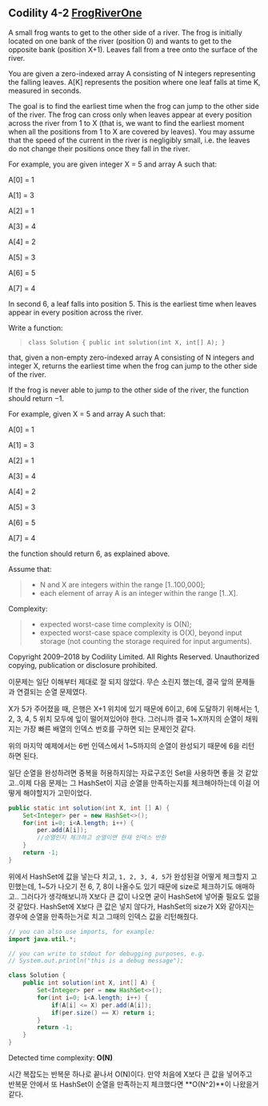 ##  Codility 4-2 [FrogRiverOne](https://app.codility.com/programmers/lessons/4-counting_elements/frog_river_one/)

A small frog wants to get to the other side of a river. The frog is initially located on one bank of the river (position 0) and wants to get to the opposite bank (position X+1). Leaves fall from a tree onto the surface of the river.

You are given a zero-indexed array A consisting of N integers representing the falling leaves. A[K] represents the position where one leaf falls at time K, measured in seconds.

The goal is to find the earliest time when the frog can jump to the other side of the river. The frog can cross only when leaves appear at every position across the river from 1 to X (that is, we want to find the earliest moment when all the positions from 1 to X are covered by leaves). You may assume that the speed of the current in the river is negligibly small, i.e. the leaves do not change their positions once they fall in the river.

For example, you are given integer X = 5 and array A such that:

A[0] = 1

A[1] = 3

A[2] = 1

A[3] = 4

A[4] = 2

A[5] = 3

A[6] = 5

A[7] = 4

In second 6, a leaf falls into position 5. This is the earliest time when leaves appear in every position across the river.

Write a function:

> `class Solution { public int solution(int X, int[] A); }`

that, given a non-empty zero-indexed array A consisting of N integers and integer X, returns the earliest time when the frog can jump to the other side of the river.

If the frog is never able to jump to the other side of the river, the function should return −1.

For example, given X = 5 and array A such that:

A[0] = 1

A[1] = 3

A[2] = 1

A[3] = 4

A[4] = 2

A[5] = 3

A[6] = 5

A[7] = 4

the function should return 6, as explained above.

Assume that:

> - N and X are integers within the range [1..100,000];
> - each element of array A is an integer within the range [1..X].

Complexity:

> - expected worst-case time complexity is O(N);
> - expected worst-case space complexity is O(X), beyond input storage (not counting the storage required for input arguments).

Copyright 2009–2018 by Codility Limited. All Rights Reserved. Unauthorized copying, publication or disclosure prohibited.



이문제는 일단 이해부터 제대로 잘 되지 않았다. 무슨 소린지 했는데, 결국 앞의 문제들과 연결되는 순열 문제였다.

X가 5가 주어졌을 때, 은행은 X+1 위치에 있기 때문에 6이고, 6에 도달하기 위해서는 1, 2, 3, 4, 5 위치 모두에 잎이 떨어져있어야 한다. 그러니까 결국 1~X까지의 순열이 채워지는 가장 빠른 배열의 인덱스 번호를 구하면 되는 문제인것 같다.

위의 마지막 예제에서는 6번 인덱스에서 1~5까지의 순열이 완성되기 때문에 6을 리턴하면 된다.

일단 순열을 완성하려면 중복을 허용하지않는 자료구조인 Set을 사용하면 좋을 것 같았고..이제 다음 문제는 그 HashSet이 지금 순열을 만족하는지를 체크해야하는데 이걸 어떻게 해야할지가 고민이었다.

```java
public static int solution(int X, int [] A) {
    Set<Integer> per = new HashSet<>();
    for(int i=0; i<A.length; i++) {
        per.add(A[i]);
        //순열인지 체크하고 순열이면 현재 인덱스 반환
    }
    return -1;
}
```

위에서 HashSet에 값을 넣는다 치고, `1, 2, 3, 4, 5`가 완성된걸 어떻게 체크할지 고민했는데, 1~5가 나오기 전 6, 7, 8이 나올수도 있기 때문에 size로 체크하기도 애매하고.. 그러다가 생각해보니까 X보다 큰 값이 나오면 굳이 HashSet에 넣어줄 필요도 없을것 같았다. HashSet에 X보다 큰 값은 넣지 않다가, HashSet의 size가 X와 같아지는 경우에 순열을 만족하는거로 치고 그때의 인덱스 값을 리턴해줬다.

```java
// you can also use imports, for example:
import java.util.*;

// you can write to stdout for debugging purposes, e.g.
// System.out.println("this is a debug message");

class Solution {
    public int solution(int X, int[] A) {
        Set<Integer> per = new HashSet<>();
        for(int i=0; i<A.length; i++) {
            if(A[i] <= X) per.add(A[i]);
            if(per.size() == X) return i;
        }
        return -1;
    }
}
```

Detected time complexity: **O(N)**

시간 복잡도는 반복문 하나로 끝나서 O(N)이다. 만약 처음에 X보다 큰 값을 넣어주고 반복문 안에서 또 HashSet이 순열을 만족하는지 체크했다면 **O(N^2)**이 나왔을거같다.